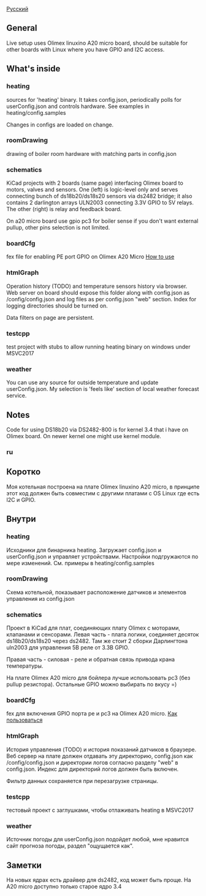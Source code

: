 [Русский](#ru)

## General

Live setup uses Olimex linuxino A20 micro board, should be suitable for other boards with Linux where you have
GPIO and I2C access.

## What's inside

### heating

sources for 'heating' binary. It takes config.json, periodically polls for userConfig.json and
controls hardware. See examples in heating/config.samples

Changes in configs are loaded on change.

### roomDrawing

drawing of boiler room hardware with matching parts in config.json

### schematics

KiCad projects with 2 boards (same page) interfacing Olimex board to motors, valves and sensors.
One (left) is logic-level only and serves connecting bunch of ds18b20/ds18s20 sensors via ds2482 bridge;
it also contains 2 darlington arrays ULN2003 connecting 3.3V GPIO to 5V relays.
The other (right) is relay and feedback board.

On a20 micro board use gpio pc3 for boiler sense if you don't want external pullup, other pins
selection is not limited.

### boardCfg

fex file for enabling PE port GPIO on Olimex A20 Micro
[How to use](http://linux-sunxi.org/GPIO)

### htmlGraph

Operation history (TODO) and temperature sensors history via browser. Web server on board should expose 
this folder along with config.json as /config/config.json and log files as per config.json "web" section.
Index for logging directories should be turned on.

Data filters on page are persistent.

### testcpp 

test project with stubs to allow running heating binary on windows under MSVC2017

### weather

You can use any source for outside temperature and update userConfig.json. My selection is 'feels like'
section of local weather forecast service.

## Notes

Code for using DS18b20 via DS2482-800 is for kernel 3.4 that i have on Olimex board. On newer kernel
one might use kernel module.


### ru
## Коротко

Моя котельная построена на плате Olimex linuxino A20 micro, в принципе этот код должен быть
совместим с другими платами с OS Linux где есть I2C и GPIO.

## Внутри

### heating

Исходники для бинарника heating. Загружает config.json и userConfig.json и управляет устройствами.
Настройки подгружаются по мере изменений. См. примеры в heating/config.samples

### roomDrawing

Схема котельной, показывает расположение датчиков и элементов управления из config.json

### schematics

Проект в KiCad для плат, соединяющих плату Olimex с моторами, клапанами и сенсорами.
Левая часть - плата логики, соединяет десяток ds18b20/ds18s20 через ds2482. Там же
стоит 2 сборки Дарлингтона uln2003 для управления 5В реле от 3.3В GPIO.

Правая часть - силовая - реле и обратная связь привода крана температуры.

На плате Olimex А20 micro для бойлера лучше использовать pc3 (без pullup резистора). Остальные
GPIO можно выбирать по вкусу =)

### boardCfg

fex для включения GPIO порта pe и pc3 на Olimex A20 micro.
[Как пользоваться](http://linux-sunxi.org/GPIO)

### htmlGraph

История управления (TODO) и история показаний датчиков в браузере. Веб сервер на плате должен 
отдавать эту директорию, config.json как /config/config.json и директории логов согласно
разделу "web" в config.json. Индекс для директорий логов должен быть включен.

Фильтр данных сохраняется при перезагрузке страницы.

### testcpp 

тестовый проект с заглушками, чтобы отлаживать heating в MSVC2017

### weather

Источник погоды для userConfig.json подойдет любой, мне нравится сайт прогноза погоды, раздел "ощущается как".

## Заметки

На новых ядрах есть драйвер для ds2482, код может быть проще. На А20 micro доступно только старое ядро
3.4

